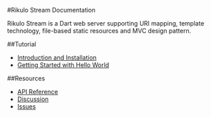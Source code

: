 #Rikulo Stream Documentation

Rikulo Stream is a Dart web server supporting URI mapping, template technology, file-based static resources and MVC design pattern.

##Tutorial

* [Introduction and Installation](Getting_Started/Introduction.md)
* [Getting Started with Hello World](Getting_Started/Hello_World.md)

##Resources

* [API Reference](http://api.rikulo.org/stream/latest)
* [Discussion](http://stackoverflow.com/questions/tagged/rikulo-stream)
* [Issues](https://github.com/rikulo/stream/issues)
